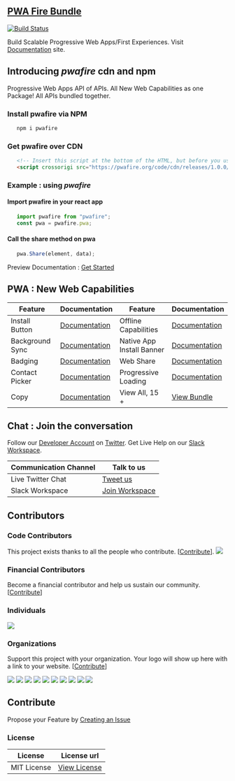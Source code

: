 ## [PWA Fire Bundle](https://pwafire.org) 

[![Build Status](https://travis-ci.org/pwafire/pwafire.svg?branch=master)](https://travis-ci.org/pwafire/pwafire)

Build Scalable Progressive Web Apps/First Experiences. Visit [Documentation](https://pwafire.org) site.

## Introducing *pwafire* cdn and npm 

Progressive Web Apps API of APIs. All New Web Capabilities as one Package! All APIs bundled together.

### Install pwafire via NPM

```bash
   npm i pwafire
```

### Get pwafire over CDN

```html
   <!-- Insert this script at the bottom of the HTML, but before you use any PWA Capability -->
   <script crossorigi src="https://pwafire.org/code/cdn/releases/1.0.0/pwafire.js"></script>
```

### Example : using *pwafire*

#### Import pwafire in your react app

```js
   import pwafire from "pwafire";
   const pwa = pwafire.pwa;
```
#### Call the share method on pwa

```js
   pwa.Share(element, data);
```
Preview Documentation : [Get Started](https://github.com/pwafire/pwafire/tree/master/packages)

## PWA : New Web Capabilities

| Feature | Documentation | Feature | Documentation |
| --- | --- | --- | --- |
| Install Button | [Documentation](https://github.com/pwafire/pwafire/tree/master/bundle/install) | Offline Capabilities | [Documentation](https://github.com/mayeedwin/pwafire)
| Background Sync | [Documentation](https://github.com/mayeedwin/pwafire/tree/master/bundle/background-sync) | Native App Install Banner | [Documentation](https://github.com/mayeedwin/pwafire/tree/master/bundle/native-app-install) |
| Badging | [Documentation](https://github.com/mayeedwin/pwafire/tree/master/bundle/badging) | Web Share | [Documentation](https://github.com/mayeedwin/pwafire/tree/master/bundle/web-share) |
| Contact Picker | [Documentation](https://github.com/pwafire/pwafire/tree/master/bundle/contact-picker) | Progressive Loading | [Documentation](https://github.com/mayeedwin/pwafire/tree/master/bundle/loading) 
| Copy | [Documentation ](https://github.com/mayeedwin/pwafire/tree/master/bundle/copy/) | View All, 15 + | [View Bundle](https://github.com/mayeedwin/pwafire/tree/master/bundle/)

## Chat : Join the conversation 
Follow our [Developer Account](https://twitter.com/pwafire) on [Twitter](https://twitter.com/pwafire). Get Live Help on our [Slack Workspace](https://join.slack.com/t/pwafire/shared_invite/enQtMjk1MjUzNDY5NDkyLWQzYTFhOTNjMTU2NzBjMTBhMjZkNDJkOTY0YzgxYWViNTI4YzgyZDUxNGIyYzlkM2RiZjc2NTAwMzRhMmZkZmI). 

| Communication Channel | Talk to us |
| --- | --- |
| Live Twitter Chat | [Tweet us](https://twitter.com/pwafire) |
| Slack Workspace | [Join Workspace](http://bit.ly/2oPNK7S) |

## Contributors

### Code Contributors

This project exists thanks to all the people who contribute. [[Contribute](CONTRIBUTING.md)].
<a href="https://github.com/pwafire/pwafire/graphs/contributors"><img src="https://opencollective.com/pwafire/contributors.svg?width=890&button=false" /></a>

### Financial Contributors

Become a financial contributor and help us sustain our community. [[Contribute](https://opencollective.com/pwafire/contribute)]

### Individuals

<a href="https://opencollective.com/pwafire"><img src="https://opencollective.com/pwafire/individuals.svg?width=890"></a>

### Organizations

Support this project with your organization. Your logo will show up here with a link to your website. [[Contribute](https://opencollective.com/pwafire/contribute)]

<a href="https://opencollective.com/pwafire/organization/0/website"><img src="https://opencollective.com/pwafire/organization/0/avatar.svg"></a>
<a href="https://opencollective.com/pwafire/organization/1/website"><img src="https://opencollective.com/pwafire/organization/1/avatar.svg"></a>
<a href="https://opencollective.com/pwafire/organization/2/website"><img src="https://opencollective.com/pwafire/organization/2/avatar.svg"></a>
<a href="https://opencollective.com/pwafire/organization/3/website"><img src="https://opencollective.com/pwafire/organization/3/avatar.svg"></a>
<a href="https://opencollective.com/pwafire/organization/4/website"><img src="https://opencollective.com/pwafire/organization/4/avatar.svg"></a>
<a href="https://opencollective.com/pwafire/organization/5/website"><img src="https://opencollective.com/pwafire/organization/5/avatar.svg"></a>
<a href="https://opencollective.com/pwafire/organization/6/website"><img src="https://opencollective.com/pwafire/organization/6/avatar.svg"></a>
<a href="https://opencollective.com/pwafire/organization/7/website"><img src="https://opencollective.com/pwafire/organization/7/avatar.svg"></a>
<a href="https://opencollective.com/pwafire/organization/8/website"><img src="https://opencollective.com/pwafire/organization/8/avatar.svg"></a>
<a href="https://opencollective.com/pwafire/organization/9/website"><img src="https://opencollective.com/pwafire/organization/9/avatar.svg"></a>


## Contribute
Propose your Feature by [Creating an Issue](https://github.com/pwafire/pwafire/issues/new)

### License
| License |License url |
| --- | --- |
| MIT License | [View License](https://github.com/pwafire/pwafire/blob/master/.github/LICENSE) |
